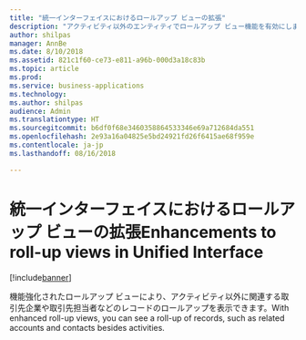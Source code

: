 ```yaml
---
title: "統一インターフェイスにおけるロールアップ ビューの拡張"
description: "アクティビティ以外のエンティティでロールアップ ビュー機能を有効にします。"
author: shilpas
manager: AnnBe
ms.date: 8/10/2018
ms.assetid: 821c1f60-ce73-e811-a96b-000d3a18c83b
ms.topic: article
ms.prod: 
ms.service: business-applications
ms.technology: 
ms.author: shilpas
audience: Admin
ms.translationtype: HT
ms.sourcegitcommit: b6df0f68e3460358864533346e69a712684da551
ms.openlocfilehash: 2e93a16a04825e5bd24921fd26f6415ae68f959e
ms.contentlocale: ja-jp
ms.lasthandoff: 08/16/2018

---
```

# <a name="enhancements-to-roll-up-views-in-unified-interface"></a><span data-ttu-id="111ec-103">統一インターフェイスにおけるロールアップ ビューの拡張</span><span class="sxs-lookup"><span data-stu-id="111ec-103">Enhancements to roll-up views in Unified Interface</span></span>


[!include[banner](../../includes/banner.md)]

<span data-ttu-id="111ec-104">機能強化されたロールアップ ビューにより、アクティビティ以外に関連する取引先企業や取引先担当者などのレコードのロールアップを表示できます。</span><span class="sxs-lookup"><span data-stu-id="111ec-104">With enhanced roll-up views, you can see a roll-up of records, such as related accounts and contacts besides activities.</span></span>

